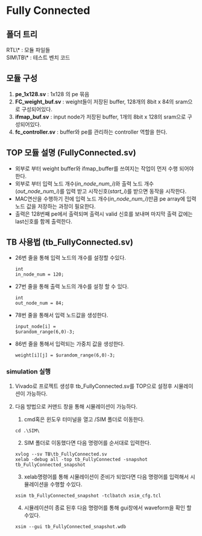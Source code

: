 # Fully Connected

## 폴더 트리  
RTL\\* : 모듈 파일들  
SIM\TB\\* : 테스트 벤치 코드  

## 모듈 구성   
1. **pe_1x128.sv** : 1x128 의 pe 묶음  
2. **FC_weight_buf.sv** : weight들이 저장된 buffer, 128개의 8bit x 84의 sram으로 구성되어있다.  
3. **ifmap_buf.sv** : input node가 저장된 buffer, 1개의 8bit x 128의 sram으로 구성되어있다.  
4. **fc_controller.sv** : buffer와 pe를 관리하는 controller 역할을 한다.  

## TOP 모듈 설명 (**FullyConnected.sv**)  
- 외부로 부터 weight buffer와 ifmap_buffer를 쓰여지는 작업이 먼저 수행 되어야 한다.  
- 외부로 부터 입력 노드 개수(*in_node_num_i*)와 출력 노드 개수(*out_node_num_i*)를 입력 받고 시작신호(*start_i*)를 받으면 동작을 시작한다.  
- MAC연산을 수행하기 전에 입력 노드 개수(*in_node_num_i*)만큼 pe array에 입력 노드 값을 저장하는 과정이 필요한다.  
- 출력은 128번째 pe에서 출력되며 출력시 valid 신호를 보내며 마지막 출력 값에는 last신호를 함께 출력한다.  

## TB 사용법 (tb_FullyConnected.sv)  
- 26번 줄을 통해 입력 노드의 개수를 설정할 수있다. <pre><code>int in_node_num = 120;</code></pre> 
- 27번 줄을 통해 출력 노드의 개수를 설정 할 수 있다.<pre><code>int out_node_num = 84;</code></pre> 
- 78번 줄을 통해서 입력 노드값을 생성한다.<pre><code>input_node[i] = $urandom_range(6,0)-3;</code></pre>
- 86번 줄을 통해서 입력되는 가중치 값을 생성한다. <pre><code>weight[i][j] = $urandom_range(6,0)-3;</code></pre>  

### simulation 실행
1. Vivado로 프로젝트 생성후 tb_FullyConnected.sv를 TOP으로 설정후 시뮬레이션이 가능하다.  

2. 다음 방법으로 커맨드 창을 통해 시뮬레이션이 가능하다.  

    1) cmd혹은 윈도우 터미널을 열고 /SIM 폴더로 이동한다.
    ``` 
    cd .\SIM\ 
    ```
    2) SIM 폴더로 이동했다면 다음 명령어를 순서대로 입력한다.   
    ```
    xvlog --sv TB\tb_FullyConnected.sv
    xelab -debug all -top tb_FullyConnected -snapshot tb_FullyConnected_snapshot
    ```

    3) xelab명령어를 통해 시뮬레이션이 준비가 되었다면 다음 명령어를 입력해서 시뮬레이션을 수행할 수있다.
    ```
    xsim tb_FullyConnected_snapshot -tclbatch xsim_cfg.tcl
    ```

    4) 시뮬레이션이 종료 된후 다음 명령어를 통해 gui창에서 waveform을 확인 할 수있다.
    ```
    xsim --gui tb_FullyConnected_snapshot.wdb
    ```